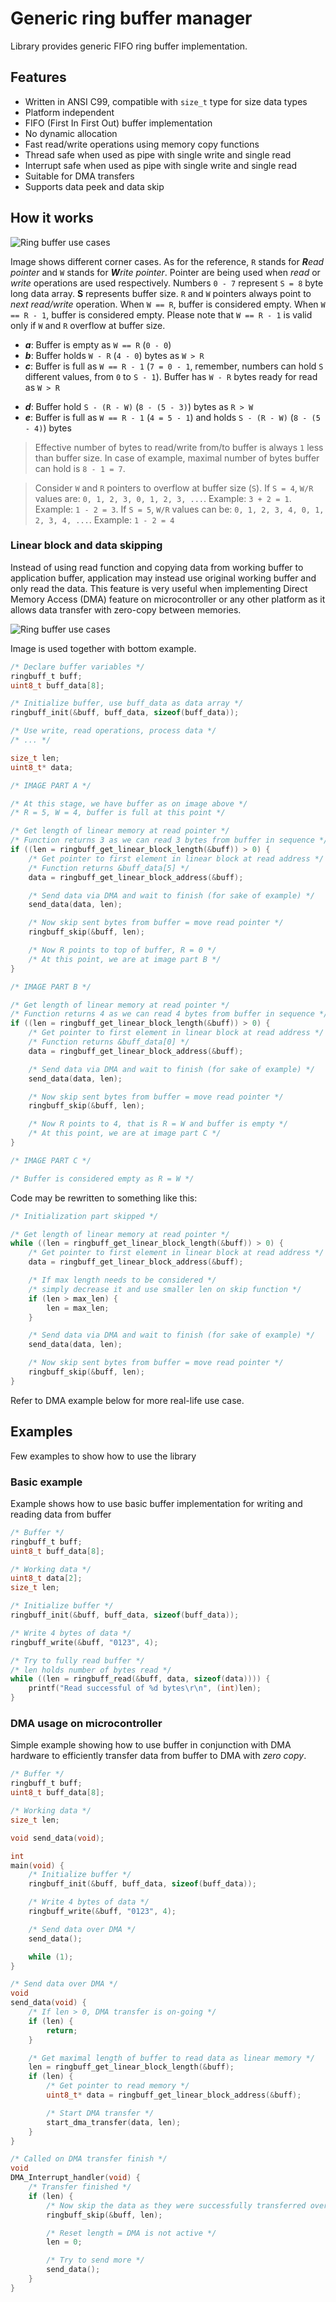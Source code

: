 # Generic ring buffer manager

Library provides generic FIFO ring buffer implementation.

## Features

- Written in ANSI C99, compatible with `size_t` type for size data types
- Platform independent
- FIFO (First In First Out) buffer implementation
- No dynamic allocation
- Fast read/write operations using memory copy functions
- Thread safe when used as pipe with single write and single read
- Interrupt safe when used as pipe with single write and single read
- Suitable for DMA transfers
- Supports data peek and data skip

## How it works

![Ring buffer use cases](https://raw.githubusercontent.com/MaJerle/ringbuff/master/docs/buff_empty.svg?sanitize=true)

Image shows different corner cases. As for the reference, `R` stands for ***R**ead pointer* and `W` stands for ***W**rite pointer*. Pointer are being used when *read* or *write* operations are used respectively. Numbers `0 - 7` represent `S = 8` byte long data array. **S** represents buffer size.
`R` and `W` pointers always point to *next read/write* operation. When `W == R`, buffer is considered empty. When `W == R - 1`, buffer is considered empty. Please note that `W == R - 1` is valid only if `W` and `R` overflow at buffer size.

- ***a***: Buffer is empty as `W == R` (`0 - 0`)
- ***b***: Buffer holds `W - R` (`4 - 0`) bytes as `W > R`
- ***c***: Buffer is full as `W == R - 1` (`7 = 0 - 1`, remember, numbers can hold `S` different values, from `0` to `S - 1`). Buffer has `W - R` bytes ready for read as `W > R`
* ***d***: Buffer hold `S - (R - W)` (`8 - (5 - 3)`) bytes as `R > W`
* ***e***: Buffer is full as `W == R - 1` (`4 = 5 - 1`) and holds `S - (R - W)` (`8 - (5 - 4)`) bytes

> Effective number of bytes to read/write from/to buffer is always `1` less than buffer size. In case of example, maximal number of bytes buffer can hold is `8 - 1 = 7`.

> Consider `W` and `R` pointers to overflow at buffer size (`S`). If `S = 4`, `W/R` values are: `0, 1, 2, 3, 0, 1, 2, 3, ...`. Example: `3 + 2 = 1`. Example: `1 - 2 = 3`.
> If `S = 5`, `W/R` values can be: `0, 1, 2, 3, 4, 0, 1, 2, 3, 4, ...`. Example: `1 - 2 = 4`

### Linear block and data skipping

Instead of using read function and copying data from working buffer to application buffer, application may instead use original working buffer and only read the data. This feature is very useful when implementing Direct Memory Access (DMA) feature on microcontroller or any other platform as it allows data transfer with zero-copy between memories.

![Ring buffer use cases](https://raw.githubusercontent.com/MaJerle/ringbuff/master/docs/buff_lin_skip.svg?sanitize=true)

Image is used together with bottom example.

```c
/* Declare buffer variables */
ringbuff_t buff;
uint8_t buff_data[8];

/* Initialize buffer, use buff_data as data array */
ringbuff_init(&buff, buff_data, sizeof(buff_data));

/* Use write, read operations, process data */
/* ... */

size_t len;
uint8_t* data;

/* IMAGE PART A */

/* At this stage, we have buffer as on image above */
/* R = 5, W = 4, buffer is full at this point */

/* Get length of linear memory at read pointer */
/* Function returns 3 as we can read 3 bytes from buffer in sequence */
if ((len = ringbuff_get_linear_block_length(&buff)) > 0) {
    /* Get pointer to first element in linear block at read address */
    /* Function returns &buff_data[5] */
    data = ringbuff_get_linear_block_address(&buff);

    /* Send data via DMA and wait to finish (for sake of example) */
    send_data(data, len);

    /* Now skip sent bytes from buffer = move read pointer */
    ringbuff_skip(&buff, len);

    /* Now R points to top of buffer, R = 0 */
    /* At this point, we are at image part B */
}

/* IMAGE PART B */

/* Get length of linear memory at read pointer */
/* Function returns 4 as we can read 4 bytes from buffer in sequence */
if ((len = ringbuff_get_linear_block_length(&buff)) > 0) {
    /* Get pointer to first element in linear block at read address */
    /* Function returns &buff_data[0] */
    data = ringbuff_get_linear_block_address(&buff);

    /* Send data via DMA and wait to finish (for sake of example) */
    send_data(data, len);

    /* Now skip sent bytes from buffer = move read pointer */
    ringbuff_skip(&buff, len);

    /* Now R points to 4, that is R = W and buffer is empty */
    /* At this point, we are at image part C */
}

/* IMAGE PART C */

/* Buffer is considered empty as R = W */
```

Code may be rewritten to something like this:

```c
/* Initialization part skipped */

/* Get length of linear memory at read pointer */
while ((len = ringbuff_get_linear_block_length(&buff)) > 0) {
    /* Get pointer to first element in linear block at read address */
    data = ringbuff_get_linear_block_address(&buff);

    /* If max length needs to be considered */
    /* simply decrease it and use smaller len on skip function */
    if (len > max_len) {
        len = max_len;
    }

    /* Send data via DMA and wait to finish (for sake of example) */
    send_data(data, len);

    /* Now skip sent bytes from buffer = move read pointer */
    ringbuff_skip(&buff, len);
}

```

Refer to DMA example below for more real-life use case.

## Examples

Few examples to show how to use the library

### Basic example

Example shows how to use basic buffer implementation for writing and reading data from buffer

```c
/* Buffer */
ringbuff_t buff;
uint8_t buff_data[8];

/* Working data */
uint8_t data[2];
size_t len;

/* Initialize buffer */
ringbuff_init(&buff, buff_data, sizeof(buff_data));

/* Write 4 bytes of data */
ringbuff_write(&buff, "0123", 4);

/* Try to fully read buffer */
/* len holds number of bytes read */
while ((len = ringbuff_read(&buff, data, sizeof(data)))) {
    printf("Read successful of %d bytes\r\n", (int)len);
}
```

### DMA usage on microcontroller

Simple example showing how to use buffer in conjunction with DMA hardware
to efficiently transfer data from buffer to DMA with *zero copy*.

```c
/* Buffer */
ringbuff_t buff;
uint8_t buff_data[8];

/* Working data */
size_t len;

void send_data(void);

int
main(void) {
    /* Initialize buffer */
    ringbuff_init(&buff, buff_data, sizeof(buff_data));

    /* Write 4 bytes of data */
    ringbuff_write(&buff, "0123", 4);

    /* Send data over DMA */
    send_data();

    while (1);
}

/* Send data over DMA */
void
send_data(void) {
    /* If len > 0, DMA transfer is on-going */
    if (len) {
        return;
    }

    /* Get maximal length of buffer to read data as linear memory */
    len = ringbuff_get_linear_block_length(&buff);
    if (len) {
        /* Get pointer to read memory */
        uint8_t* data = ringbuff_get_linear_block_address(&buff);

        /* Start DMA transfer */
        start_dma_transfer(data, len);
    }
}

/* Called on DMA transfer finish */
void
DMA_Interrupt_handler(void) {
    /* Transfer finished */
    if (len) {
        /* Now skip the data as they were successfully transferred over DMA */
        ringbuff_skip(&buff, len);

        /* Reset length = DMA is not active */
        len = 0;

        /* Try to send more */
        send_data();
    }
}

```